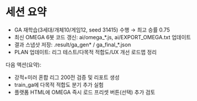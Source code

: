 # 세션 요약

- GA 재학습(3세대/개체10/게임12, seed 31415) 수행 → 최고 승률 0.75
- 최신 OMEGA 6봇 코드 갱신: ai/omega_*.js, ai/EXPORT_OMEGA.txt 업데이트
- 결과 스냅샷 저장: .result/ga_gen* / ga_final_*.json
- PLAN 업데이트: 리그 테스트/다목적 적합도/UX 개선 로드맵 정리

다음 액션(요약):
- 강적+미러 혼합 리그 200전 검증 및 리포트 생성
- train_ga에 다목적 적합도 분기 추가 실험
- 플랫폼 HTML에 OMEGA 즉시 로드 프리셋 버튼(선택) 추가 검토
